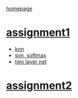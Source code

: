 [homepage](https://cs231n.github.io/)

# [assignment1](https://cs231n.github.io/assignments2018/assignment1/)
- [knn](https://cs231n.github.io/classification/)
- [svn, softmax](https://cs231n.github.io/linear-classify/)
- [two layer net](https://cs231n.github.io/neural-networks-case-study/)

# [assignment2](https://cs231n.github.io/assignments2018/assignment2/)
